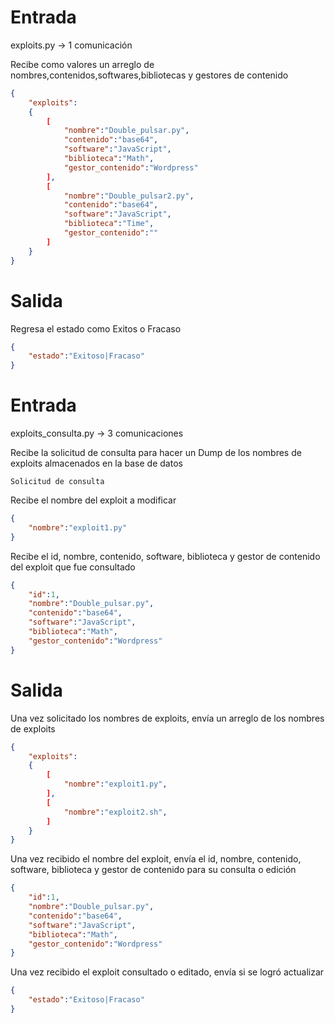 # Entrada

exploits.py -> 1 comunicación

Recibe como valores un arreglo de nombres,contenidos,softwares,bibliotecas y gestores de contenido
```json
{
    "exploits":
    {
        [
            "nombre":"Double_pulsar.py",
            "contenido":"base64",
            "software":"JavaScript",
            "biblioteca":"Math",
            "gestor_contenido":"Wordpress"
        ],
        [
            "nombre":"Double_pulsar2.py",
            "contenido":"base64",
            "software":"JavaScript",
            "biblioteca":"Time",
            "gestor_contenido":""
        ]
    }
}
```
# Salida

Regresa el estado como Exitos o Fracaso
```json
{
    "estado":"Exitoso|Fracaso"
}
```

# Entrada

exploits_consulta.py -> 3 comunicaciones

Recibe la solicitud de consulta para hacer un Dump de los nombres de exploits almacenados en la base de datos
```
Solicitud de consulta
```

Recibe el nombre del exploit a modificar
```json
{
    "nombre":"exploit1.py"
}
```

Recibe el id, nombre, contenido, software, biblioteca y gestor de contenido del exploit que fue consultado
```json
{
    "id":1,
    "nombre":"Double_pulsar.py",
    "contenido":"base64",
    "software":"JavaScript",
    "biblioteca":"Math",
    "gestor_contenido":"Wordpress"
}
```


# Salida

Una vez solicitado los nombres de exploits, envía un arreglo de los nombres de exploits
```json
{
    "exploits":
    {
        [
            "nombre":"exploit1.py",
        ],
        [
            "nombre":"exploit2.sh",
        ]
    }
}
```

Una vez recibido el nombre del exploit, envía el id, nombre, contenido, software, biblioteca y gestor de contenido para su consulta o edición
```json
{
    "id":1,
    "nombre":"Double_pulsar.py",
    "contenido":"base64",
    "software":"JavaScript",
    "biblioteca":"Math",
    "gestor_contenido":"Wordpress"
}
```

Una vez recibido el exploit consultado o editado, envía si se logró actualizar
```json
{
    "estado":"Exitoso|Fracaso"
}
```


